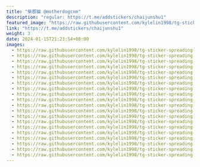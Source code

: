 ```yaml
---
title: "柴郡猫 @motherdogcnm"
description: "regular: https://t.me/addstickers/chaijunshu1"
featured_image: "https://raw.githubusercontent.com/kylelin1998/tg-sticker-spreading-worldwide-images/main/img/61fe57dd-7613-40a7-9b9e-0f6c1148deeb.jpg"
link: "https://t.me/addstickers/chaijunshu1"
weight: 3
date: 2024-01-15T21:23:54+08:00
images:
  - https://raw.githubusercontent.com/kylelin1998/tg-sticker-spreading-worldwide-images/main/img/61fe57dd-7613-40a7-9b9e-0f6c1148deeb.jpg
  - https://raw.githubusercontent.com/kylelin1998/tg-sticker-spreading-worldwide-images/main/img/67a7b585-b57f-4c5d-80a7-49de837e86ce.jpg
  - https://raw.githubusercontent.com/kylelin1998/tg-sticker-spreading-worldwide-images/main/img/e4578bcb-feed-49ff-b5a8-bb7c31699d9a.jpg
  - https://raw.githubusercontent.com/kylelin1998/tg-sticker-spreading-worldwide-images/main/img/699432b9-c878-4a42-b14b-d0d6db5f2f0a.jpg
  - https://raw.githubusercontent.com/kylelin1998/tg-sticker-spreading-worldwide-images/main/img/02053642-a335-4da1-afea-d0737943426b.jpg
  - https://raw.githubusercontent.com/kylelin1998/tg-sticker-spreading-worldwide-images/main/img/19ba5ec2-a54a-4198-9e4c-fbfc3baa630b.jpg
  - https://raw.githubusercontent.com/kylelin1998/tg-sticker-spreading-worldwide-images/main/img/76c1a5fa-71fe-4833-8db9-d7d5f4ba4555.jpg
  - https://raw.githubusercontent.com/kylelin1998/tg-sticker-spreading-worldwide-images/main/img/ed032564-9d83-4971-9c8b-1364a14f0d73.jpg
  - https://raw.githubusercontent.com/kylelin1998/tg-sticker-spreading-worldwide-images/main/img/239a044e-13a1-421f-a921-952d173c7aa8.jpg
  - https://raw.githubusercontent.com/kylelin1998/tg-sticker-spreading-worldwide-images/main/img/1dd87b69-1245-4f69-ab21-c3f592f81bad.jpg
  - https://raw.githubusercontent.com/kylelin1998/tg-sticker-spreading-worldwide-images/main/img/707b0a1c-2ca9-4a9c-b0a6-5648ea23c2e2.jpg
  - https://raw.githubusercontent.com/kylelin1998/tg-sticker-spreading-worldwide-images/main/img/99e0be79-540a-49e3-9fa1-32786f376328.jpg
  - https://raw.githubusercontent.com/kylelin1998/tg-sticker-spreading-worldwide-images/main/img/8bdff926-05c1-4fd9-9deb-118dccb33f69.jpg
  - https://raw.githubusercontent.com/kylelin1998/tg-sticker-spreading-worldwide-images/main/img/358a77be-6be5-4d1e-a6f9-9affedb4313d.jpg
  - https://raw.githubusercontent.com/kylelin1998/tg-sticker-spreading-worldwide-images/main/img/ff40df7e-af0c-4174-bb00-244770a1d79d.jpg
  - https://raw.githubusercontent.com/kylelin1998/tg-sticker-spreading-worldwide-images/main/img/12753c88-4eaa-45ab-b7ad-c1ef6a96e5ed.jpg
  - https://raw.githubusercontent.com/kylelin1998/tg-sticker-spreading-worldwide-images/main/img/f082958f-48e0-40e0-a529-dd4c35ca1fb9.jpg
  - https://raw.githubusercontent.com/kylelin1998/tg-sticker-spreading-worldwide-images/main/img/d36e758e-4123-4457-af8c-da69d7c5c5fd.jpg
  - https://raw.githubusercontent.com/kylelin1998/tg-sticker-spreading-worldwide-images/main/img/f927ea4f-a6b3-445c-a334-144740796b39.jpg
  - https://raw.githubusercontent.com/kylelin1998/tg-sticker-spreading-worldwide-images/main/img/860c118f-0a1c-406b-afe7-527cdf32147c.jpg
---
```

